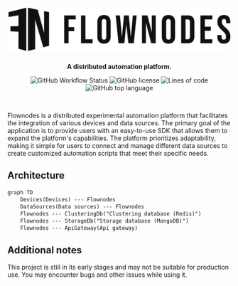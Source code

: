 <div align="center">

<h1 align="center">
    <picture>
        <source media="(prefers-color-scheme: dark)" srcset="./assets/logo-rectangle_white.png">
        <img alt="Flownodes logo" src="./assets/logo-rectangle_black.png" width="500">
    </picture>
</h1>

**A distributed automation platform.**

![GitHub Workflow Status](https://img.shields.io/github/actions/workflow/status/coderynx/flownodes/dotnet.yml?style=for-the-badge)
![GitHub license](https://img.shields.io/github/license/coderynx/flownodes?style=for-the-badge)
![Lines of code](https://img.shields.io/tokei/lines/github/coderynx/flownodes?style=for-the-badge)
![GitHub top language](https://img.shields.io/github/languages/top/coderynx/flownodes?style=for-the-badge)

<br />

<div align="left">

Flownodes is a distributed experimental automation platform that facilitates the integration of various devices and data sources. The primary goal of the application is to provide users with an easy-to-use SDK that allows them to expand the platform's capabilities. The platform prioritizes adaptability, making it simple for users to connect and manage different data sources to create customized automation scripts that meet their specific needs.

## Architecture

```mermaid
graph TD
    Devices(Devices) --- Flownodes
    DataSources(Data sources) --- Flownodes
    Flownodes --- ClusteringDb("Clustering database (Redis)")
    Flownodes --- StorageDb("Storage database (MongoDB)")
    Flownodes --- ApiGateway(Api gateway)
```

## Additional notes

This project is still in its early stages and may not be suitable for production use. You may encounter bugs and other issues while using it.
